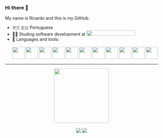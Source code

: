 ### Hi there 👋
My name is Ricardo and this is my GitHub.
- 🇵🇹 🇪🇺 Portuguese
- <div>👨‍🎓 Studing software development at <a href="https://cubos.academy/" target="_blank"><img loading="lazy" src="https://global-uploads.webflow.com/6092ed75cac3156e208ac5e9/60930427ef6bdd04bf838d53_logo-horizontal-academy2.svg" width="160" height="18" target="_blank"></a></div>
- <div>🧰 Languages and tools:</div> <br/>
  <div align="center"> <img src="https://cdn.jsdelivr.net/gh/devicons/devicon/icons/javascript/javascript-original.svg" width="40" height="40"/> <img src="https://cdn.jsdelivr.net/gh/devicons/devicon/icons/nodejs/nodejs-original.svg" width="40" height="40"/> <img src="https://cdn.jsdelivr.net/gh/devicons/devicon/icons/postgresql/postgresql-original-wordmark.svg" width="40" height="40"/> <img src="https://cdn.jsdelivr.net/gh/devicons/devicon/icons/express/express-original.svg" width="40" height="40"/> <img src="https://cdn.jsdelivr.net/gh/devicons/devicon/icons/npm/npm-original-wordmark.svg" width="40" height="40"/> <img src="https://cdn.jsdelivr.net/gh/devicons/devicon/icons/html5/html5-original-wordmark.svg" width="40" height="40"/> <img src="https://cdn.jsdelivr.net/gh/devicons/devicon/icons/css3/css3-original-wordmark.svg" width="40" height="40"/> <img src="https://cdn.jsdelivr.net/gh/devicons/devicon/icons/bootstrap/bootstrap-original-wordmark.svg" width="40" height="40"/> <img src="https://cdn.jsdelivr.net/gh/devicons/devicon/icons/git/git-original.svg" width="40" height="40" /> <img src="https://cdn.jsdelivr.net/gh/devicons/devicon/icons/github/github-original.svg" width="40" height="40" /> <img src="https://cdn.jsdelivr.net/gh/devicons/devicon/icons/vscode/vscode-original.svg" width="40" height="40" />
</div>

<hr/>
  



<!--
**ricardobarbosadev/ricardobarbosadev** is a ✨ _special_ ✨ repository because its `README.md` (this file) appears on your GitHub profile.

Here are some ideas to get you started:

- 🔭 I’m currently working on ...
- 🌱 I’m currently learning ...
- 👯 I’m looking to collaborate on ...
- 🤔 I’m looking for help with ...
- 💬 Ask me about ...
- 📫 How to reach me: ...
- 😄 Pronouns: ...
- ⚡ Fun fact: ...
-->

            
          
          
<div align="center">
<a href="https://github.com/ricardobarbosadev>
<img height="180em" src="https://github-readme-stats.vercel.app/api/top-langs/?username=ricardobarbosadev&layout=compact&langs_count=7&theme=gruvbox"/>
<img loading="lazy" height="180em" src="https://github-readme-stats.vercel.app/api?username=ricardobarbosadev&show_icons=true&theme=gruvbox&include_all_commits=true&count_private=true"/>
</div>
<br/>
<div align="center">
<a href="https://www.linkedin.com/in/ricardo-santos-barbosa1" target="_blank"><img loading="lazy" src="https://img.shields.io/badge/-LinkedIn-%230077B5?style=for-the-badge&logo=linkedin&logoColor=white" target="_blank"></a>
<a href="https://www.instagram.com/ricardo_sbarbosa" target="_blank"><img loading="lazy" src="https://img.shields.io/badge/-Instagram-%23E4405F?style=for-the-badge&logo=instagram&logoColor=white" target="_blank"></a>
</div>

            
          
            
          
          
          

          
          
          
